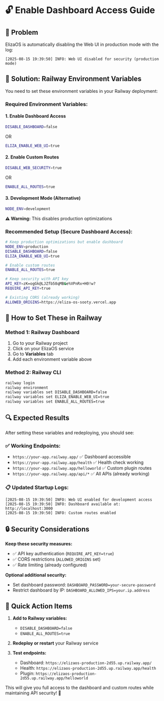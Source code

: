 # 🔓 Enable Dashboard Access Guide

## 🎯 Problem
ElizaOS is automatically disabling the Web UI in production mode with the log:
```
[2025-08-15 19:39:50] INFO: Web UI disabled for security (production mode)
```

## 🔧 Solution: Railway Environment Variables

You need to set these environment variables in your Railway deployment:

### **Required Environment Variables:**

#### 1. **Enable Dashboard Access**
```bash
DISABLE_DASHBOARD=false
```
OR
```bash
ELIZA_ENABLE_WEB_UI=true
```

#### 2. **Enable Custom Routes**
```bash
DISABLE_WEB_SECURITY=true
```
OR  
```bash
ENABLE_ALL_ROUTES=true
```

#### 3. **Development Mode (Alternative)**
```bash
NODE_ENV=development
```
**⚠️ Warning:** This disables production optimizations

### **Recommended Setup (Secure Dashboard Access):**

```bash
# Keep production optimizations but enable dashboard
NODE_ENV=production
DISABLE_DASHBOARD=false
ELIZA_ENABLE_WEB_UI=true

# Enable custom routes
ENABLE_ALL_ROUTES=true

# Keep security with API key
API_KEY=zK=ogGk@LJZfb58qMB&e%VPnRx+H0!w?
REQUIRE_API_KEY=true

# Existing CORS (already working)
ALLOWED_ORIGINS=https://eliza-os-sooty.vercel.app
```

## 🚀 How to Set These in Railway

### Method 1: Railway Dashboard
1. Go to your Railway project
2. Click on your ElizaOS service  
3. Go to **Variables** tab
4. Add each environment variable above

### Method 2: Railway CLI
```bash
railway login
railway environment
railway variables set DISABLE_DASHBOARD=false
railway variables set ELIZA_ENABLE_WEB_UI=true
railway variables set ENABLE_ALL_ROUTES=true
```

## 🔍 Expected Results

After setting these variables and redeploying, you should see:

### ✅ **Working Endpoints:**
- `https://your-app.railway.app/` ✅ Dashboard accessible
- `https://your-app.railway.app/health` ✅ Health check working  
- `https://your-app.railway.app/helloworld` ✅ Custom plugin routes
- `https://your-app.railway.app/api/*` ✅ All APIs (already working)

### 📋 **Updated Startup Logs:**
```
[2025-08-15 19:39:50] INFO: Web UI enabled for development access
[2025-08-15 19:39:50] INFO: Dashboard available at: http://localhost:3000
[2025-08-15 19:39:50] INFO: Custom routes enabled
```

## 🔒 Security Considerations

**Keep these security measures:**
- ✅ API key authentication (`REQUIRE_API_KEY=true`)
- ✅ CORS restrictions (`ALLOWED_ORIGINS` set)  
- ✅ Rate limiting (already configured)

**Optional additional security:**
- Set dashboard password: `DASHBOARD_PASSWORD=your-secure-password`
- Restrict dashboard by IP: `DASHBOARD_ALLOWED_IPS=your.ip.address`

## 🎯 Quick Action Items

1. **Add to Railway variables:**
   - `DISABLE_DASHBOARD=false`
   - `ENABLE_ALL_ROUTES=true`

2. **Redeploy or restart** your Railway service

3. **Test endpoints:**
   - Dashboard: `https://elizaos-production-2d55.up.railway.app/`
   - Health: `https://elizaos-production-2d55.up.railway.app/health`  
   - Plugin: `https://elizaos-production-2d55.up.railway.app/helloworld`

This will give you full access to the dashboard and custom routes while maintaining API security! 🚀
